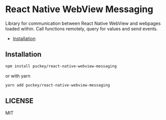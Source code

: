 # React Native WebView Messaging

Library for communication between React Native WebView and webpages loaded within. Call functions remotely, query for values and send events.

* [Installation](#installation)

## Installation

```sh
npm install puckey/react-native-webview-messaging
```

or with yarn

```sh
yarn add puckey/react-native-webview-messaging
```

## LICENSE

MIT
